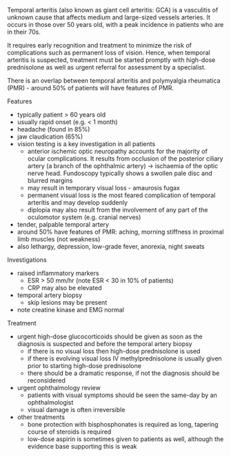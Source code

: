 Temporal arteritis (also known as giant cell arteritis: GCA) is a vasculitis of unknown cause that affects medium and large\-sized vessels arteries. It occurs in those over 50 years old, with a peak incidence in patients who are in their 70s.   
  
It requires early recognition and treatment to minimize the risk of complications such as permanent loss of vision. Hence, when temporal arteritis is suspected, treatment must be started promptly with high\-dose prednisolone as well as urgent referral for assessment by a specialist.   
  
There is an overlap between temporal arteritis and polymyalgia rheumatica (PMR) \- around 50% of patients will have features of PMR.  
  
Features  
* typically patient \> 60 years old
* usually rapid onset (e.g. \< 1 month)
* headache (found in 85%)
* jaw claudication (65%)
* vision testing is a key investigation in all patients
	+ anterior ischemic optic neuropathy accounts for the majority of ocular complications. It results from occlusion of the posterior ciliary artery (a branch of the ophthalmic artery) → ischaemia of the optic nerve head. Fundoscopy typically shows a swollen pale disc and blurred margins
	+ may result in temporary visual loss \- amaurosis fugax
	+ permanent visual loss is the most feared complication of temporal arteritis and may develop suddenly
	+ diplopia may also result from the involvement of any part of the oculomotor system (e.g. cranial nerves)
* tender, palpable temporal artery
* around 50% have features of PMR: aching, morning stiffness in proximal limb muscles (not weakness)
* also lethargy, depression, low\-grade fever, anorexia, night sweats

  
Investigations  
* raised inflammatory markers
	+ ESR \> 50 mm/hr (note ESR \< 30 in 10% of patients)
	+ CRP may also be elevated
* temporal artery biopsy
	+ skip lesions may be present
* note creatine kinase and EMG normal

  
Treatment  
* urgent high\-dose glucocorticoids should be given as soon as the diagnosis is suspected and before the temporal artery biopsy
	+ if there is no visual loss then high\-dose prednisolone is used
	+ if there is evolving visual loss IV methylprednisolone is usually given prior to starting high\-dose prednisolone
	+ there should be a dramatic response, if not the diagnosis should be reconsidered
* urgent ophthalmology review
	+ patients with visual symptoms should be seen the same\-day by an ophthalmologist
	+ visual damage is often irreversible
* other treatments
	+ bone protection with bisphosphonates is required as long, tapering course of steroids is required
	+ low\-dose aspirin is sometimes given to patients as well, although the evidence base supporting this is weak
